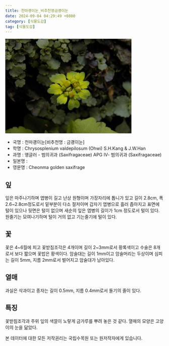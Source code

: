 ```yaml
---
title: 천마괭이눈_비추천명금괭이눈
date: 2024-09-04 04:29:49 +0800
category: [식물도감]
tag: [식물도감]
---
```




![천마괭이눈[비추천명 : 금괭이눈]](/assets/img/fileUpload/plants/basic/Saxifragaceae/Chrysosplenium/P000007637/P000007637_202205_1_th2.jpg)
- 국명 : 천마괭이눈[비추천명 : 금괭이눈]
- 학명 : Chrysosplenium valdepilosum (Ohwi) S.H.Kang & J.W.Han
- 과명 : 앵글러 - 범의귀과 (Saxifragaceae) APG Ⅳ- 범의귀과 (Saxifragaceae)
- 일본명 : 
- 영문명 : Cheonma golden saxifrage


## 잎
잎은 마주나기하며 엽병이 길고 난상 원형이며 가장자리에 톱니가 있고 길이 2.8cm, 폭 2.6~2.8cm정도로서 밑부분이 다소 절저이며 갑자기 엽병으로 흘러 좁아지고 표면에 털이 있으나 뒷면은 털이 없으며 새순의 잎은 엽병의 길이가 1cm 정도로서 털이 있다. 원줄기는 모여나기하며 털이 거의 없고 기는줄기에 털이 있다.
## 꽃
꽃은 4~6월에 피고 꽃받침조각은 4개이며 길이 2~3mm로서 황록색이고 수술은 8개로서 보다 짧으며 꽃밥은 황색이다. 암술대는 길이 1mm이고 암술머리는 두상이며 심피는 길이 5mm, 지름 2mm로서 벌어지고 암술대가 남아있다.
## 열매
과실은 삭과이고 종자는 길이 0.5mm, 지름 0.4mm로서 돌기의 줄이 있다.
## 특징
꽃받침조각과 주위 잎의 색깔이 노랗게 금가루를 뿌려 놓은 것 같다. 열매의 모양은 고양이의 눈을 닮았다.






본 데이터에 대한 모든 저작권리는 국립수목원 또는 원저작자에게 있습니다.
